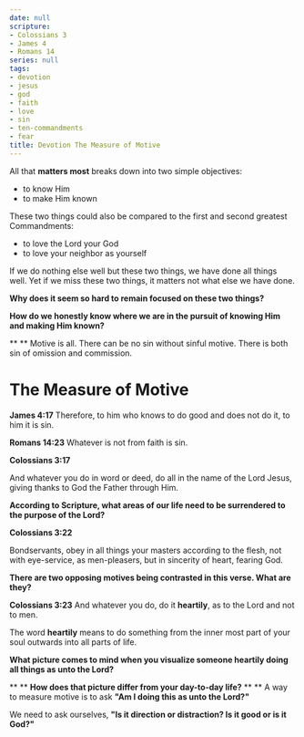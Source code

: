 ```yaml
---
date: null
scripture:
- Colossians 3
- James 4
- Romans 14
series: null
tags:
- devotion
- jesus
- god
- faith
- love
- sin
- ten-commandments
- fear
title: Devotion The Measure of Motive
---
```



All that **matters most** breaks down into two simple objectives:

- to know Him
- to make Him known

These two things could also be compared to the first and second greatest Commandments:

- to love the Lord your God
- to love your neighbor as yourself

If we do nothing else well but these two things, we have done all things well.
Yet if we miss these two things, it matters not what else we have done.

**Why does it seem so hard to remain focused on these two things?**

**How do we honestly know where we are in the pursuit of knowing Him and making Him known?**

**
**
Motive is all.
There can be no sin without sinful motive.
There is both sin of omission and commission.

# **The Measure of Motive**

**James 4:17**
Therefore, to him who knows to do good and does not do it, to him it is sin.

**Romans 14:23**
Whatever is not from faith is sin.

**Colossians 3:17**

And whatever you do in word or deed, do all in the name of the Lord Jesus, giving thanks to God the Father through Him.

**According to Scripture, what areas of our life need to be surrendered to the purpose of the Lord?**

**Colossians 3:22**

Bondservants, obey in all things your masters according to the flesh, not with eye-service, as men-pleasers, but in sincerity of heart, fearing God.

**There are two opposing motives being contrasted in this verse. What are they?**

**Colossians 3:23**
And whatever you do, do it **heartily**, as to the Lord and not to men.

The word **heartily** means to do something from the inner most part of your soul outwards into all parts of life.

**What picture comes to mind when you visualize someone heartily doing all things as unto the Lord?**

**
**
**How does that picture differ from your day-to-day life?**
**
**
A way to measure motive is to ask **"Am I doing this as unto the Lord?"**

We need to ask ourselves, **"Is it direction or distraction? Is it good or is it God?"**